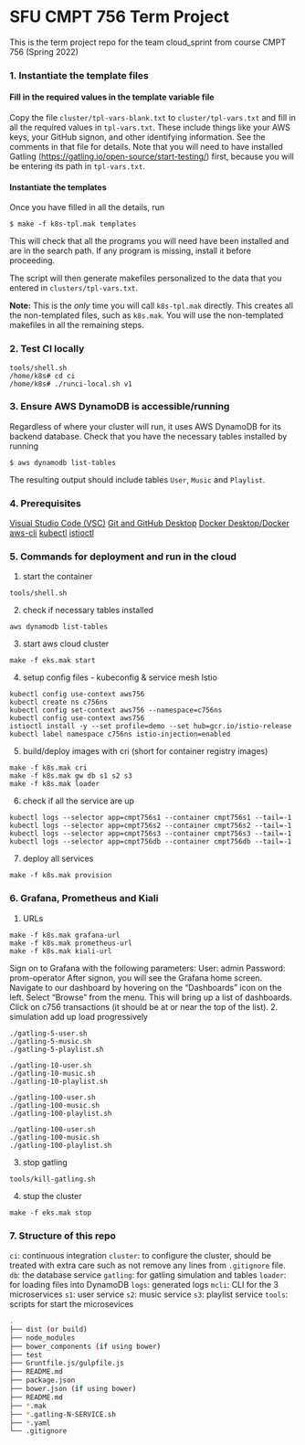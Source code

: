 # SFU CMPT 756 Term Project 

This is the term project repo for the team cloud_sprint from course CMPT 756 (Spring 2022)

### 1. Instantiate the template files

#### Fill in the required values in the template variable file

Copy the file `cluster/tpl-vars-blank.txt` to `cluster/tpl-vars.txt`
and fill in all the required values in `tpl-vars.txt`.  These include
things like your AWS keys, your GitHub signon, and other identifying
information.  See the comments in that file for details. Note that you
will need to have installed Gatling
(https://gatling.io/open-source/start-testing/) first, because you
will be entering its path in `tpl-vars.txt`.

#### Instantiate the templates

Once you have filled in all the details, run

~~~
$ make -f k8s-tpl.mak templates
~~~

This will check that all the programs you will need have been
installed and are in the search path.  If any program is missing,
install it before proceeding.

The script will then generate makefiles personalized to the data that
you entered in `clusters/tpl-vars.txt`.

**Note:** This is the *only* time you will call `k8s-tpl.mak`
directly. This creates all the non-templated files, such as
`k8s.mak`.  You will use the non-templated makefiles in all the
remaining steps.

### 2. Test CI locally
~~~
tools/shell.sh
/home/k8s# cd ci
/home/k8s# ./runci-local.sh v1
~~~

### 3. Ensure AWS DynamoDB is accessible/running

Regardless of where your cluster will run, it uses AWS DynamoDB
for its backend database. Check that you have the necessary tables
installed by running

~~~
$ aws dynamodb list-tables
~~~

The resulting output should include tables `User`, `Music` and `Playlist`.

### 4. Prerequisites
[Visual Studio Code (VSC)](https://code.visualstudio.com/)
[Git and GitHub Desktop](https://git-scm.com/book/en/v2/Getting-Started-Installing-Git)
[Docker Desktop/Docker](https://docs.docker.com/get-docker/)
[aws-cli](https://github.com/aws/aws-cli)
[kubectl](https://kubernetes.io/docs/tasks/tools/)
[istioctl](https://github.com/istio/istio/tree/master/istioctl)


### 5. Commands for deployment and run in the cloud
1. start the container
~~~
tools/shell.sh
~~~
2. check if necessary tables installed
~~~
aws dynamodb list-tables
~~~
3. start aws cloud cluster
~~~
make -f eks.mak start
~~~
4. setup config files - kubeconfig & service mesh Istio
~~~
kubectl config use-context aws756
kubectl create ns c756ns
kubectl config set-context aws756 --namespace=c756ns
kubectl config use-context aws756
istioctl install -y --set profile=demo --set hub=gcr.io/istio-release
kubectl label namespace c756ns istio-injection=enabled
~~~
5. build/deploy images with cri (short for container registry images)
~~~
make -f k8s.mak cri
make -f k8s.mak gw db s1 s2 s3
make -f k8s.mak loader
~~~
6. check if all the service are up
~~~
kubectl logs --selector app=cmpt756s1 --container cmpt756s1 --tail=-1
kubectl logs --selector app=cmpt756s2 --container cmpt756s2 --tail=-1
kubectl logs --selector app=cmpt756s3 --container cmpt756s3 --tail=-1
kubectl logs --selector app=cmpt756db --container cmpt756db --tail=-1
~~~
7. deploy all services
~~~
make -f k8s.mak provision
~~~

### 6. Grafana, Prometheus and Kiali
1. URLs
~~~
make -f k8s.mak grafana-url
make -f k8s.mak prometheus-url
make -f k8s.mak kiali-url
~~~
Sign on to Grafana with the following parameters:
User: admin
Password: prom-operator
After signon, you will see the Grafana home screen. Navigate to our dashboard by hovering on the “Dashboards” icon on the left. Select “Browse” from the menu. This will bring up a list of dashboards. Click on c756 transactions (it should be at or near the top of the list).
2. simulation
add up load progressively
~~~
./gatling-5-user.sh
./gatling-5-music.sh
./gatling-5-playlist.sh
~~~

~~~
./gatling-10-user.sh
./gatling-10-music.sh
./gatling-10-playlist.sh
~~~

~~~
./gatling-100-user.sh
./gatling-100-music.sh
./gatling-100-playlist.sh
~~~

~~~
./gatling-100-user.sh
./gatling-100-music.sh
./gatling-100-playlist.sh
~~~

3. stop gatling
~~~
tools/kill-gatling.sh
~~~

4. stup the cluster
~~~
make -f eks.mak stop
~~~

### 7. Structure of this repo

`ci`: continuous integration
`cluster`: to configure the cluster, should be treated with extra care such as not remove any lines from `.gitignore` file. 
`db`: the database service
`gatling`: for gatling simulation and tables
`loader`: for loading files into DynamoDB
`logs`: generated logs
`mcli`: CLI for the 3 microservices
`s1`: user service
`s2`: music service
`s3`: playlist service
`tools`: scripts for start the microsevices

```bash
.
├── dist (or build)
├── node_modules
├── bower_components (if using bower)
├── test
├── Gruntfile.js/gulpfile.js
├── README.md
├── package.json
├── bower.json (if using bower)
├── README.md
├── *.mak
├── *.gatling-N-SERVICE.sh
├── *.yaml
└── .gitignore
```
